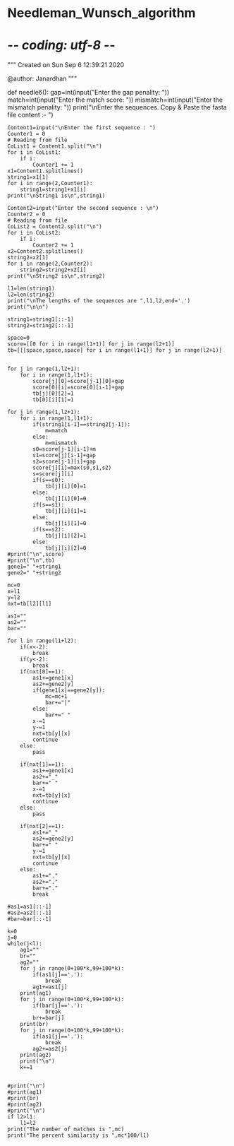 # Needleman_Wunsch_algorithm
# -*- coding: utf-8 -*-
"""
Created on Sun Sep  6 12:39:21 2020

@author: Janardhan
"""








def needle6():
    gap=int(input("Enter the gap penality: "))
    match=int(input("Enter the match score: "))
    mismatch=int(input("Enter the mismatch penality: "))
    print("\nEnter the sequences. Copy & Paste the fasta file content :- ")
    
    Content1=input("\nEnter the first sequence : ")
    Counter1 = 0
    # Reading from file 
    CoList1 = Content1.split("\n") 
    for i in CoList1: 
        if i: 
            Counter1 += 1
    x1=Content1.splitlines()
    string1=x1[1]
    for i in range(2,Counter1):
        string1=string1+x1[i]
    print("\nString1 is\n",string1)
    
    Content2=input("Enter the second sequence : \n")
    Counter2 = 0
    # Reading from file 
    CoList2 = Content2.split("\n") 
    for i in CoList2: 
        if i: 
            Counter2 += 1
    x2=Content2.splitlines()
    string2=x2[1]
    for i in range(2,Counter2):
        string2=string2+x2[i]
    print("\nString2 is\n",string2)
    
    l1=len(string1)
    l2=len(string2)
    print("\nThe lengths of the sequences are ",l1,l2,end='.')
    print("\n\n")
    
    string1=string1[::-1]
    string2=string2[::-1]
    
    space=0
    score=[[0 for i in range(l1+1)] for j in range(l2+1)]
    tb=[[[space,space,space] for i in range(l1+1)] for j in range(l2+1)]
    

    for j in range(1,l2+1):
        for i in range(1,l1+1):
            score[j][0]=score[j-1][0]+gap
            score[0][i]=score[0][i-1]+gap
            tb[j][0][2]=1
            tb[0][i][1]=1
    
    for j in range(1,l2+1):
        for i in range(1,l1+1):
            if(string1[i-1]==string2[j-1]):
                m=match
            else:
                m=mismatch
            s0=score[j-1][i-1]+m
            s1=score[j][i-1]+gap
            s2=score[j-1][i]+gap
            score[j][i]=max(s0,s1,s2)
            s=score[j][i]
            if(s==s0):
                tb[j][i][0]=1
            else:
                tb[j][i][0]=0
            if(s==s1):
                tb[j][i][1]=1
            else:
                tb[j][i][1]=0
            if(s==s2):
                tb[j][i][2]=1
            else:
                tb[j][i][2]=0
    #print("\n",score)
    #print("\n",tb)
    gene1=" "+string1
    gene2=" "+string2
    
    mc=0
    x=l1
    y=l2
    nxt=tb[l2][l1]
    
    as1=""
    as2=""
    bar=""

    for l in range(l1+l2):
        if(x<-2):
            break
        if(y<-2):
            break
        if(nxt[0]==1):
            as1+=gene1[x]
            as2+=gene2[y]
            if(gene1[x]==gene2[y]):
                mc=mc+1
                bar+="|"
            else:
                bar+=" " 
            x-=1
            y-=1
            nxt=tb[y][x]
            continue
        else:
            pass
        
        if(nxt[1]==1):
            as1+=gene1[x]
            as2+="_"
            bar+=" "
            x-=1
            nxt=tb[y][x]
            continue
        else:
            pass
      
        if(nxt[2]==1):
            as1+="_"
            as2+=gene2[y]
            bar+=" "
            y-=1
            nxt=tb[y][x]
            continue
        else:
            as1+="."
            as2+="."
            bar+="."
            break
        
    #as1=as1[::-1]
    #as2=as2[::-1]
    #bar=bar[::-1]
    
    k=0
    j=0
    while(j<l):
        ag1=""
        br=""
        ag2=""
        for j in range(0+100*k,99+100*k):
            if(as1[j]=='.'):
                break
            ag1+=as1[j]
        print(ag1)
        for j in range(0+100*k,99+100*k):
            if(bar[j]=='.'):
                break
            br+=bar[j]
        print(br)
        for j in range(0+100*k,99+100*k):
            if(as1[j]=='.'):
                break
            ag2+=as2[j]
        print(ag2)
        print("\n")
        k+=1
        
    
    #print("\n")
    #print(ag1)
    #print(br)
    #print(ag2)
    #print("\n")
    if l2>l1:
        l1=l2
    print("The number of matches is ",mc)
    print("The percent similarity is ",mc*100/l1)
